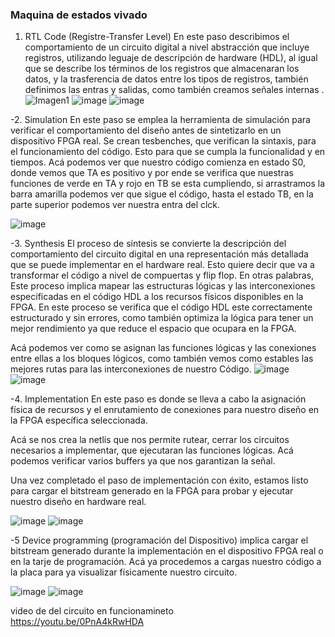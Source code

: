 ### Maquina de estados vivado 
1.	RTL Code (Registre-Transfer Level)
En este paso describimos el comportamiento de un circuito digital a nivel abstracción que incluye registros, utilizando leguaje de descripción de hardware (HDL), al igual que se describe los términos de los registros que almacenaran los datos, y la trasferencia de datos entre los tipos de registros, también definimos las entras y salidas,  como también creamos señales internas .
![Imagen1](https://github.com/Gianluigi26/vivado_parcial2/assets/54091081/8d5e3bd4-4513-4770-9c8e-45f9c8daf38d)
![image](https://github.com/Gianluigi26/vivado_parcial2/assets/54091081/167c7aad-dcec-4823-beff-d9a269841032)
![image](https://github.com/Gianluigi26/vivado_parcial2/assets/54091081/b48f6777-c7d3-45c0-b4a7-18740f3434f7)


-2.	Simulation
En este paso se emplea la herramienta de simulación para verificar el comportamiento del diseño antes de sintetizarlo en un dispositivo FPGA real. Se crean tesbenches, que verifican la sintaxis, para el funcionamiento del código. Esto para que se cumpla la funcionalidad y en tiempos. Acá podemos ver que nuestro código comienza en estado S0, donde vemos que TA es positivo y por ende se verifica que nuestras funciones de verde en TA y rojo en TB se esta cumpliendo, si arrastramos la barra amarilla podemos ver que sigue el código, hasta el estado TB, en la parte superior podemos ver nuestra entra del clck. 

![image](https://github.com/Gianluigi26/vivado_parcial2/assets/54091081/09f1201b-82fd-4893-98e3-6d933da4a52b)

-3.	Synthesis
El proceso de síntesis se convierte la descripción del comportamiento del circuito digital en una representación más detallada que se puede implementar en el hardware real. Esto quiere decir que va a transformar el código a nivel de compuertas y flip flop. En otras palabras, Este proceso implica mapear las estructuras lógicas y las interconexiones especificadas en el código HDL a los recursos físicos disponibles en la FPGA. En este proceso se verifica que el código HDL este correctamente estructurado y sin errores, como también optimiza la lógica para tener un mejor rendimiento ya que reduce el espacio que ocupara en la FPGA.

Acá podemos ver como se asignan las funciones lógicas y las conexiones entre ellas a los bloques lógicos, como también vemos como estables las mejores rutas para las interconexiones de nuestro Código. 
![image](https://github.com/Gianluigi26/vivado_parcial2/assets/54091081/63c2a910-4165-4e31-bca0-58d544314b28)
![image](https://github.com/Gianluigi26/vivado_parcial2/assets/54091081/20891c3d-3e89-4629-b96b-e1d1f012bb09)

-4.	Implementation
En este paso es donde se lleva a cabo la asignación física de recursos y el enrutamiento de conexiones para nuestro diseño en la FPGA específica seleccionada. 

Acá se nos crea la netlis que nos permite rutear, cerrar los circuitos necesarios a  implementar, que ejecutaran las funciones lógicas.  Acá podemos verificar varios buffers ya que nos garantizan la señal.

Una vez completado el paso de implementación con éxito, estamos listo para cargar el bitstream generado en la FPGA para probar y ejecutar nuestro diseño en hardware real.

![image](https://github.com/Gianluigi26/vivado_parcial2/assets/54091081/70413e0b-9a25-4784-bf96-616e1a025f15)
![image](https://github.com/Gianluigi26/vivado_parcial2/assets/54091081/4923d90f-e06e-45bc-8321-8ea263e23d3f)

-5	Device programming (programación del Dispositivo) 
implica cargar el bitstream generado durante la implementación en el dispositivo FPGA real o en la tarje de programación. Acá ya procedemos a cargas nuestro código a la placa para ya visualizar físicamente nuestro circuito. 

![image](https://github.com/Gianluigi26/vivado_parcial2/assets/54091081/3cf85aa2-3658-4cf2-b409-873cd0982a4f)
![image](https://github.com/Gianluigi26/vivado_parcial2/assets/54091081/c4c43b35-7586-45bb-96eb-5564b7390036)


video de del circuito en funcionamineto  
https://youtu.be/0PnA4kRwHDA

